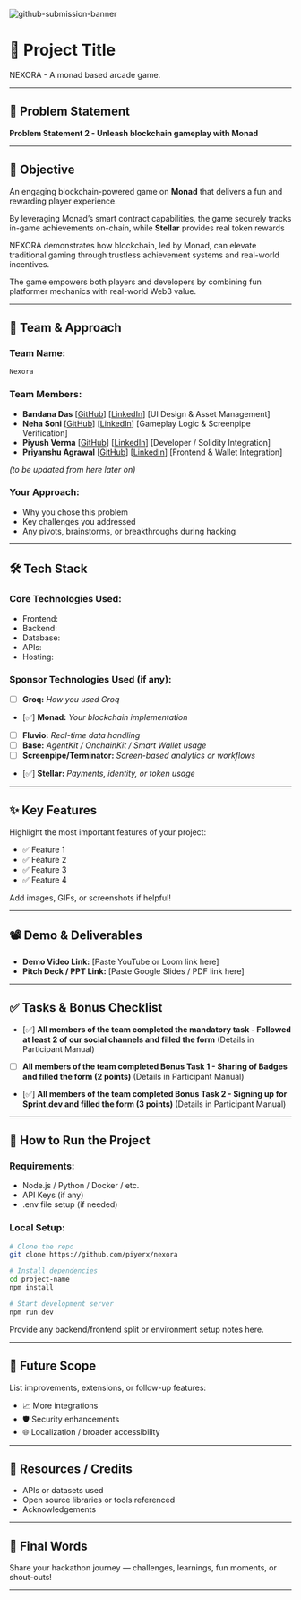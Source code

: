 ![github-submission-banner](https://github.com/user-attachments/assets/a1493b84-e4e2-456e-a791-ce35ee2bcf2f)

# 🚀 Project Title

NEXORA - A monad based arcade game.

---

## 📌 Problem Statement

**Problem Statement 2 - Unleash blockchain gameplay with Monad**

---

## 🎯 Objective

An engaging blockchain-powered game on **Monad** that delivers a fun and rewarding player experience.

By leveraging Monad’s smart contract capabilities, the game securely tracks in-game achievements on-chain, while **Stellar** provides real token rewards

NEXORA demonstrates how blockchain, led by Monad, can elevate traditional gaming through trustless achievement systems and real-world incentives.

The game empowers both players and developers by combining fun platformer mechanics with real-world Web3 value.

---

## 🧠 Team & Approach

### Team Name:  
`Nexora`

### Team Members:  
- **Bandana Das** [[GitHub](https://github.com/bandana-web)] [[LinkedIn](https://www.linkedin.com/in/bandana-das-64b232291)] [UI Design & Asset Management]
- **Neha Soni** [[GitHub](https://github.com/NehaSoni25)] [[LinkedIn](https://www.linkedin.com/in/neha-soni-b47115290)] [Gameplay Logic & Screenpipe Verification]
- **Piyush Verma** [[GitHub](https://github.com/piyerx)] [[LinkedIn](https://linkedin.com/in/piyerx)] [Developer / Solidity Integration]
- **Priyanshu Agrawal** [[GitHub](https://github.com/Priyanshugrawal)] [[LinkedIn](https://www.linkedin.com/in/priyanshu-agrawal-83b268291)] [Frontend & Wallet Integration]

*(to be updated from here later on)*

### Your Approach:  
- Why you chose this problem  
- Key challenges you addressed  
- Any pivots, brainstorms, or breakthroughs during hacking  

---

## 🛠️ Tech Stack

### Core Technologies Used:
- Frontend:
- Backend:
- Database:
- APIs:
- Hosting:

### Sponsor Technologies Used (if any):
- [ ] **Groq:** _How you used Groq_  
- [✅] **Monad:** _Your blockchain implementation_  
- [ ] **Fluvio:** _Real-time data handling_  
- [ ] **Base:** _AgentKit / OnchainKit / Smart Wallet usage_  
- [ ] **Screenpipe/Terminator:** _Screen-based analytics or workflows_  
- [✅] **Stellar:** _Payments, identity, or token usage_

---

## ✨ Key Features

Highlight the most important features of your project:

- ✅ Feature 1  
- ✅ Feature 2  
- ✅ Feature 3  
- ✅ Feature 4  

Add images, GIFs, or screenshots if helpful!

---

## 📽️ Demo & Deliverables

- **Demo Video Link:** [Paste YouTube or Loom link here]  
- **Pitch Deck / PPT Link:** [Paste Google Slides / PDF link here]  

---

## ✅ Tasks & Bonus Checklist

- [✅] **All members of the team completed the mandatory task - Followed at least 2 of our social channels and filled the form** (Details in Participant Manual)  
- [ ] **All members of the team completed Bonus Task 1 - Sharing of Badges and filled the form (2 points)**  (Details in Participant Manual)
- [✅] **All members of the team completed Bonus Task 2 - Signing up for Sprint.dev and filled the form (3 points)**  (Details in Participant Manual)

---

## 🧪 How to Run the Project

### Requirements:
- Node.js / Python / Docker / etc.
- API Keys (if any)
- .env file setup (if needed)

### Local Setup:
```bash
# Clone the repo
git clone https://github.com/piyerx/nexora

# Install dependencies
cd project-name
npm install

# Start development server
npm run dev
```

Provide any backend/frontend split or environment setup notes here.

---

## 🧬 Future Scope

List improvements, extensions, or follow-up features:

- 📈 More integrations  
- 🛡️ Security enhancements  
- 🌐 Localization / broader accessibility  

---

## 📎 Resources / Credits

- APIs or datasets used  
- Open source libraries or tools referenced  
- Acknowledgements  

---

## 🏁 Final Words

Share your hackathon journey — challenges, learnings, fun moments, or shout-outs!

---
